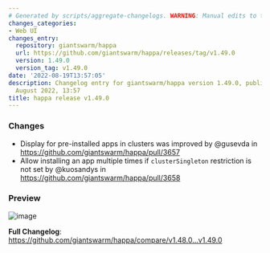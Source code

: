 ```yaml
---
# Generated by scripts/aggregate-changelogs. WARNING: Manual edits to this files will be overwritten.
changes_categories:
- Web UI
changes_entry:
  repository: giantswarm/happa
  url: https://github.com/giantswarm/happa/releases/tag/v1.49.0
  version: 1.49.0
  version_tag: v1.49.0
date: '2022-08-19T13:57:05'
description: Changelog entry for giantswarm/happa version 1.49.0, published on 19
  August 2022, 13:57
title: happa release v1.49.0
---
```


<!-- Release notes generated using configuration in .github/release.yml at main -->

### Changes
* Display for pre-installed apps in clusters was improved by @gusevda in https://github.com/giantswarm/happa/pull/3657
* Allow installing an app multiple times if `clusterSingleton` restriction is not set by @kuosandys in https://github.com/giantswarm/happa/pull/3658

### Preview
![image](https://user-images.githubusercontent.com/62935115/185634701-5894edda-637f-42cb-86cd-3b5c3e7fb574.png)

**Full Changelog**: https://github.com/giantswarm/happa/compare/v1.48.0...v1.49.0

